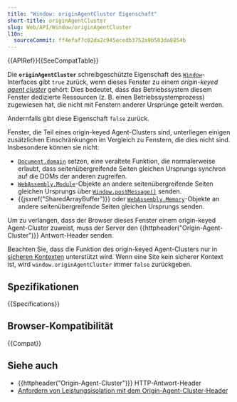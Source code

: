 ```yaml
---
title: "Window: originAgentCluster Eigenschaft"
short-title: originAgentCluster
slug: Web/API/Window/originAgentCluster
l10n:
  sourceCommit: ff4efaf7c02da2c945ecedb3752a9b503da8854b
---
```


{{APIRef}}{{SeeCompatTable}}

Die **`originAgentCluster`** schreibgeschützte Eigenschaft des [`Window`](/de/docs/Web/API/Window)-Interfaces gibt `true` zurück, wenn dieses Fenster zu einem _origin-keyed [agent cluster](https://tc39.es/ecma262/#sec-agent-clusters)_ gehört: Dies bedeutet, dass das Betriebssystem diesem Fenster dedizierte Ressourcen (z. B. einen Betriebssystemprozess) zugewiesen hat, die nicht mit Fenstern anderer Ursprünge geteilt werden.

Andernfalls gibt diese Eigenschaft `false` zurück.

Fenster, die Teil eines origin-keyed Agent-Clusters sind, unterliegen einigen zusätzlichen Einschränkungen im Vergleich zu Fenstern, die dies nicht sind. Insbesondere können sie nicht:

- [`Document.domain`](/de/docs/Web/API/Document/domain) setzen, eine veraltete Funktion, die normalerweise erlaubt, dass seitenübergreifende Seiten gleichen Ursprungs synchron auf die DOMs der anderen zugreifen.
- [`WebAssembly.Module`](/de/docs/WebAssembly/JavaScript_interface/Module)-Objekte an andere seitenübergreifende Seiten gleichen Ursprungs über [`Window.postMessage()`](/de/docs/Web/API/Window/postMessage) senden.
- {{jsxref("SharedArrayBuffer")}} oder [`WebAssembly.Memory`](/de/docs/WebAssembly/JavaScript_interface/Memory)-Objekte an andere seitenübergreifende Seiten gleichen Ursprungs senden.

Um zu verlangen, dass der Browser dieses Fenster einem origin-keyed Agent-Cluster zuweist, muss der Server den {{httpheader("Origin-Agent-Cluster")}} Antwort-Header senden.

Beachten Sie, dass die Funktion des origin-keyed Agent-Clusters nur in [sicheren Kontexten](/de/docs/Glossary/Secure_Context) unterstützt wird. Wenn eine Site kein sicherer Kontext ist, wird `window.originAgentCluster` immer `false` zurückgeben.

## Spezifikationen

{{Specifications}}

## Browser-Kompatibilität

{{Compat}}

## Siehe auch

- {{httpheader("Origin-Agent-Cluster")}} HTTP-Antwort-Header
- [Anfordern von Leistungsisolation mit dem Origin-Agent-Cluster-Header](https://web.dev/articles/origin-agent-cluster)

